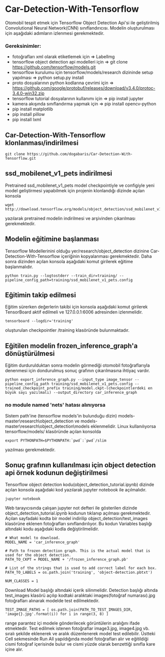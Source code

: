 # Car-Detection-With-Tensorflow
Otomobil tespit etmek için Tensorflow Object Detection Api'si ile geliştirilmiş Convolutional Neural Network(CNN) sınıflandırıcısı.
Modelin oluşturulması için aşağıdaki adımların izlenmesi gerekmektedir.

### Gereksinimler:
- fotoğrafları xml olarak etiketlemek için => LabelImg
- tensorflow object detection api modelleri için => git clone https://github.com/tensorflow/models.git
- tensorflow kurulumu için tensorflow/models/research dizininde setup yapılması => python setup.py install
- proto dosyalarının python kodlarına çevrimi için => https://github.com/google/protobuf/releases/download/v3.4.0/protoc-3.4.0-win32.zip
- tensorflow tutorial dosyalarının kullanımı için => pip install jupyter
- kamera akışında sınıflandırma yapmak için => pip install opencv-python
- pip install matplotlib
- pip install pillow
- pip install lxml

## Car-Detection-With-Tensorflow klonlanması/indirilmesi

```
git clone https://github.com/dogabaris/Car-Detection-With-Tensorflow.git

```

## ssd_mobilenet_v1_pets indirilmesi
Pretrained ssd_mobilenet_v1_pets model checkpointiyle ve configiyle yeni model geliştirmesi yapabilmek için projenin klonlandığı dizinde açılan konsola

```
wget http://download.tensorflow.org/models/object_detection/ssd_mobilenet_v1_coco_11_06_2017.tar.gz
```
yazılarak pretrained modelin indirilmesi ve arşivinden çıkarılması gerekmektedir.

## Modelin eğitimine başlanması
Tensorflow Modellerinini olduğu yer/research/object_detection dizinine Car-Detection-With-Tensorflow içeriğinin kopyalanması gerekmektedir.
Daha sonra dizinden açılan konsola aşağıdaki komut girilerek eğitime başlanmalıdır.

```
python train.py --logtostderr --train_dir=training/ --pipeline_config_path=training/ssd_mobilenet_v1_pets.config
```

## Eğitimin takip edilmesi
Eğitim sürerken değerlerin takibi için konsola aşağıdaki komut girilerek TensorBoard aktif edilmeli ve 127.0.0.1:6006 adresinden izlenmelidir.

```
tensorboard --logdir='training'
```
oluşturulan checkpointler /training klasöründe bulunmaktadır.

## Eğitilen modelin frozen_inference_graph'a dönüştürülmesi
Eğitim durdurulduktan sonra modelin görmediği otomobil fotoğraflarıyla denenmesi için dondurulmuş sonuç grafının çıkarılmasına ihtiyaç vardır.

```
python export_inference_graph.py --input_type image_tensor --pipeline_config_path training/ssd_mobilenet_v1_pets.config --trained_checkpoint_prefix training/model.ckpt-(checkpointlerdeki en büyük sayı yazılmalı) --output_directory car_inference_graph
```
### no module named 'nets' hatası alınıyorsa
Sistem path'ine (tensorflow models'in bulunduğu dizin) models-master\research\object_detection ve 
models-master\research\object_detection\models eklenmelidir. Linux kullanılıyorsa tensorflow/models/ klasöründe açılan konsolda
```
export PYTHONPATH=$PYTHONPATH:`pwd`:`pwd`/slim
```
yazılması gerekmektedir.
## Sonuç grafının kullanılması için object detection api örnek kodunun değiştirilmesi
Tensorflow object detection kodu(object_detection_tutorial.ipynb) dizinde açılan konsola aşağıdaki kod yazılarak jupyter notebook ile açılmalıdır.
```
jupyter notebook
```
Web tarayıcısında çalışan jupyter not defteri ile gösterilen dizinde object_detection_tutorial.ipynb kodunun tıklanıp açılması gerekmektedir.
Açılan sayfadaki kodta bir model indirilip object_detection/test_images klasörüne eklenen fotoğrafları sınıflandırılıyor. Bu kodun Variables başlığı altındaki kodu aşağıdaki kodla değiştirilmelidir.
```
# What model to download.
MODEL_NAME = 'car_inference_graph'

# Path to frozen detection graph. This is the actual model that is used for the object detection.
PATH_TO_CKPT = MODEL_NAME + '/frozen_inference_graph.pb'

# List of the strings that is used to add correct label for each box.
PATH_TO_LABELS = os.path.join('training', 'object-detection.pbtxt')

NUM_CLASSES = 1
```
Download Model başlığı altındaki içerik silinmelidir. 
Detection başlığı altında test_images klasörü açılıp kodtaki aralıktaki images(fotoğraf numarası).jpg fotoğrafları alınarak modelde test edilmektedir.
```
TEST_IMAGE_PATHS = [ os.path.join(PATH_TO_TEST_IMAGES_DIR, 'image{}.jpg'.format(i)) for i in range(3, 8) ]
```
range parantez içi modele gönderilecek görüntülerin aralığını ifade etmektedir. Test edilmek istenen fotoğraflar image3.jpg, image4.jpg vb. sıralı şekilde eklenerek ve aralık düzenlenerek model test edilebilir.
Üstteki Cell sekmesinde Run All yapıldığında model fotoğrafları alır ve eğitildiği cismi fotoğraf içerisinde bulur ve cismi yüzde olarak benzettiği sınıfla kare içine alır.
